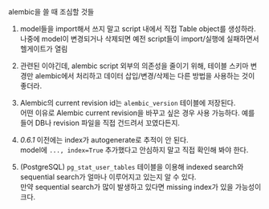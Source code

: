 alembic을 쓸 때 조심할 것들

1. model들을 import해서 쓰지 말고 script 내에서 직접 Table object를 생성하라.<br>
나중에 model이 변경되거나 삭제되면 예전 script들이 import/실행에 실패하면서 헬게이트가 열림

1. 관련된 이야긴데, alembic script 외부의 의존성을 줄이기 위해, 테이블 스키마 변경만 alembic에서 처리하고 데이터 삽입/변경/삭제는 다른 방법을 사용하는 것이 좋더라.

1. Alembic의 current revision id는 `alembic_version` 테이블에 저장된다.<br>
어떤 이유로 Alembic current revision을 바꾸고 싶은 경우 사용 가능하다. 예를 들어 DB나 revision 파일을 직접 건드려서 꼬였다든지.

1. *0.6.1* 이전에는 index가 autogenerate로 추적이 안 된다.<br>
model에 `..., index=True` 추가했다고 안심하지 말고 직접 확인해 봐야 한다.

1. (PostgreSQL) `pg_stat_user_tables` 테이블을 이용해 indexed search와 sequential search가 얼마나 이루어지고 있는지 알 수 있다.<br>
만약 sequential search가 많이 발생하고 있다면 missing index가 있을 가능성이 크다.
